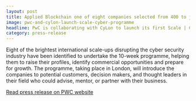 ```yaml
---
layout: post
title: Applied Blockchain one of eight companies selected from 400 to join PwC Scale | Cyber programme
image: pwc-and-cylon-launch-scale-cyber-programme
headline: PwC is collaborating with CyLon to launch its first Scale | Cyber programme to support high potential scale-up businesses focused on building a more secure and innovative digital economy.
category: press-release
---
```


Eight of the brightest international scale-ups disrupting the cyber security industry have been identified to undertake the 10-week programme, helping them to raise their profiles, identify commercial opportunities and prepare for growth. The programme, taking place in London, will introduce the companies to potential customers, decision makers, and thought leaders in their field who could advise, mentor, or partner with their business.

[Read press release on PWC website](https://www.pwc.co.uk/press-room/press-releases/scale-cyber-first-cohort.html)